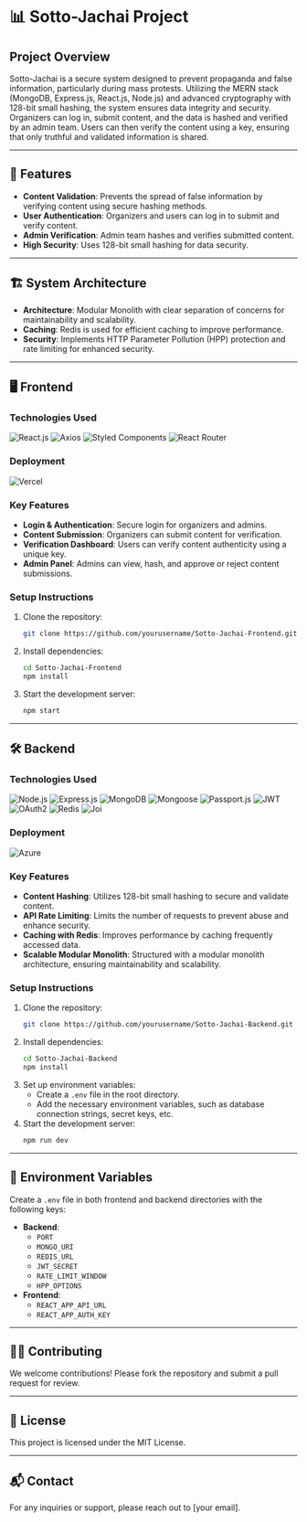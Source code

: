 
# 📊 **Sotto-Jachai Project**

## Project Overview
Sotto-Jachai is a secure system designed to prevent propaganda and false information, particularly during mass protests. Utilizing the MERN stack (MongoDB, Express.js, React.js, Node.js) and advanced cryptography with 128-bit small hashing, the system ensures data integrity and security. Organizers can log in, submit content, and the data is hashed and verified by an admin team. Users can then verify the content using a key, ensuring that only truthful and validated information is shared.

---

## 🚀 **Features**

- **Content Validation**: Prevents the spread of false information by verifying content using secure hashing methods.
- **User Authentication**: Organizers and users can log in to submit and verify content.
- **Admin Verification**: Admin team hashes and verifies submitted content.
- **High Security**: Uses 128-bit small hashing for data security.

---

## 🏗️ **System Architecture**

- **Architecture**: Modular Monolith with clear separation of concerns for maintainability and scalability.
- **Caching**: Redis is used for efficient caching to improve performance.
- **Security**: Implements HTTP Parameter Pollution (HPP) protection and rate limiting for enhanced security.

---

## 🖥️ **Frontend**

### **Technologies Used**

![React.js](https://img.shields.io/badge/React.js-61DAFB?style=for-the-badge&logo=react&logoColor=black)
![Axios](https://img.shields.io/badge/Axios-563D7C?style=for-the-badge&logo=axios&logoColor=white)
![Styled Components](https://img.shields.io/badge/Styled--Components-DB7093?style=for-the-badge&logo=styled-components&logoColor=white)
![React Router](https://img.shields.io/badge/React%20Router-CC0000?style=for-the-badge&logo=react-router&logoColor=white)

### **Deployment**

![Vercel](https://img.shields.io/badge/Vercel-000000?style=for-the-badge&logo=vercel&logoColor=white)

### **Key Features**
- **Login & Authentication**: Secure login for organizers and admins.
- **Content Submission**: Organizers can submit content for verification.
- **Verification Dashboard**: Users can verify content authenticity using a unique key.
- **Admin Panel**: Admins can view, hash, and approve or reject content submissions.

### **Setup Instructions**
1. Clone the repository:  
   ```bash
   git clone https://github.com/yourusername/Sotto-Jachai-Frontend.git
   ```
2. Install dependencies:  
   ```bash
   cd Sotto-Jachai-Frontend
   npm install
   ```
3. Start the development server:  
   ```bash
   npm start
   ```

---

## 🛠️ **Backend**

### **Technologies Used**

![Node.js](https://img.shields.io/badge/Node.js-339933?style=for-the-badge&logo=nodedotjs&logoColor=white)
![Express.js](https://img.shields.io/badge/Express.js-000000?style=for-the-badge&logo=express&logoColor=white)
![MongoDB](https://img.shields.io/badge/MongoDB-47A248?style=for-the-badge&logo=mongodb&logoColor=white)
![Mongoose](https://img.shields.io/badge/Mongoose-880000?style=for-the-badge&logo=mongoose&logoColor=white)
![Passport.js](https://img.shields.io/badge/Passport.js-34E27A?style=for-the-badge&logo=passport&logoColor=white)
![JWT](https://img.shields.io/badge/JWT-000000?style=for-the-badge&logo=JSON%20web%20tokens&logoColor=white)
![OAuth2](https://img.shields.io/badge/OAuth2-3EAAAF?style=for-the-badge&logo=oauth&logoColor=white)
![Redis](https://img.shields.io/badge/Redis-DC382D?style=for-the-badge&logo=redis&logoColor=white)
![Joi](https://img.shields.io/badge/Joi-338833?style=for-the-badge&logo=joi&logoColor=white)

### **Deployment**

![Azure](https://img.shields.io/badge/Azure-0078D4?style=for-the-badge&logo=microsoft-azure&logoColor=white)

### **Key Features**
- **Content Hashing**: Utilizes 128-bit small hashing to secure and validate content.
- **API Rate Limiting**: Limits the number of requests to prevent abuse and enhance security.
- **Caching with Redis**: Improves performance by caching frequently accessed data.
- **Scalable Modular Monolith**: Structured with a modular monolith architecture, ensuring maintainability and scalability.

### **Setup Instructions**
1. Clone the repository:  
   ```bash
   git clone https://github.com/yourusername/Sotto-Jachai-Backend.git
   ```
2. Install dependencies:  
   ```bash
   cd Sotto-Jachai-Backend
   npm install
   ```
3. Set up environment variables:  
   - Create a `.env` file in the root directory.
   - Add the necessary environment variables, such as database connection strings, secret keys, etc.
4. Start the development server:  
   ```bash
   npm run dev
   ```

---

## 📝 **Environment Variables**

Create a `.env` file in both frontend and backend directories with the following keys:

- **Backend**:
  - `PORT`
  - `MONGO_URI`
  - `REDIS_URL`
  - `JWT_SECRET`
  - `RATE_LIMIT_WINDOW`
  - `HPP_OPTIONS`
- **Frontend**:
  - `REACT_APP_API_URL`
  - `REACT_APP_AUTH_KEY`

---

## 🧑‍💻 **Contributing**

We welcome contributions! Please fork the repository and submit a pull request for review.

---

## 📜 **License**

This project is licensed under the MIT License.

---

## 📬 **Contact**

For any inquiries or support, please reach out to [your email].
